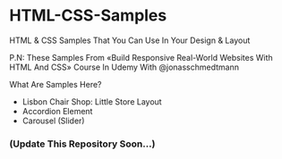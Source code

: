 # HTML-CSS-Samples
HTML &amp; CSS Samples That You Can Use In Your Design & Layout

P.N: These Samples From «Build Responsive Real-World Websites With HTML And CSS» Course In Udemy With @jonasschmedtmann

What Are Samples Here? 
<ul>
  <li> Lisbon Chair Shop: Little Store Layout</li>
  <li> Accordion Element </li>
  <li> Carousel (Slider) </li>
</ul>

<h3>(Update This Repository Soon...)</h3>

